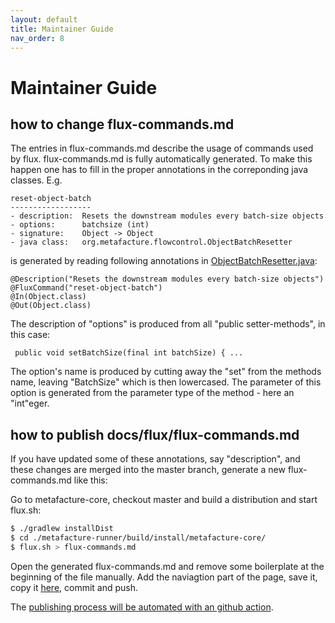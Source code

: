 ```yaml
---
layout: default
title: Maintainer Guide
nav_order: 8
---
```


# Maintainer Guide

## how to change flux-commands.md

The entries in flux-commands.md describe the usage of commands used by flux.
flux-commands.md is fully automatically generated. To make this happen one has to
fill in the proper annotations in the correponding java classes. E.g.

```
reset-object-batch
------------------
- description:  Resets the downstream modules every batch-size objects
- options:      batchsize (int)
- signature:    Object -> Object
- java class:   org.metafacture.flowcontrol.ObjectBatchResetter
```

is generated by reading following annotations in [ObjectBatchResetter.java](https://github.com/metafacture/metafacture-core/blob/511b4af8b993c85a33d6a18322258a195684d133/metafacture-flowcontrol/src/main/java/org/metafacture/flowcontrol/ObjectBatchResetter.java):

```
@Description("Resets the downstream modules every batch-size objects")
@FluxCommand("reset-object-batch")
@In(Object.class)
@Out(Object.class)
```
The description of "options" is produced from all "public setter-methods", in this case:
```
 public void setBatchSize(final int batchSize) { ...
```
The option's name is produced by cutting away the "set" from the methods name, leaving
"BatchSize" which is then lowercased. The parameter of this option is generated from the
parameter type of the method - here an "int"eger.

## how to publish docs/flux/flux-commands.md

If you have updated some of these annotations, say "description", and these changes are
merged into the master branch, generate a new flux-commands.md like this:

Go to metafacture-core, checkout master and build a distribution and start flux.sh:
```bash
$ ./gradlew installDist
$ cd ./metafacture-runner/build/install/metafacture-core/
$ flux.sh > flux-commands.md
```

Open the generated flux-commands.md and remove some boilerplate at the beginning of the
file manually. Add the naviagtion part of the page, save it, copy it [here](https://github.com/metafacture/metafacture-documentation/blob/28-use-jekyll-theme/docs/flux/flux-commands.md), commit and push.



The [publishing process will be automated with an github action](https://github.com/metafacture/metafacture-core/issues/368).
